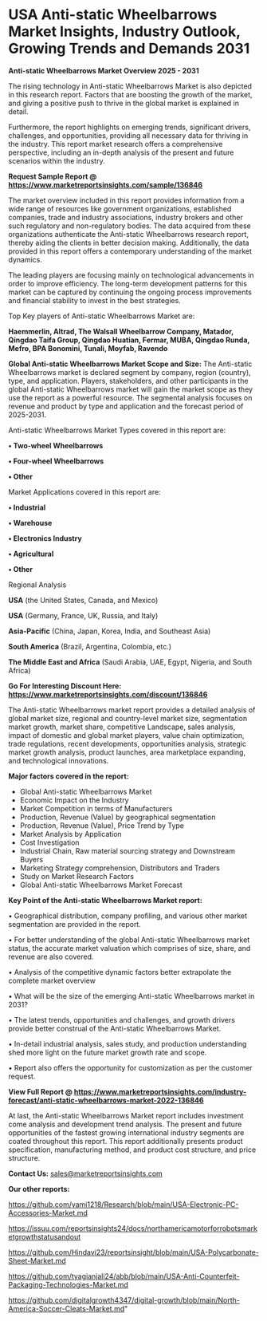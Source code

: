 # USA Anti-static Wheelbarrows Market Insights, Industry Outlook, Growing Trends and Demands 2031

<Strong> Anti-static Wheelbarrows Market Overview 2025 - 2031</strong>

The rising technology in Anti-static Wheelbarrows Market is also depicted in this research report. Factors that are boosting the growth of the market, and giving a positive push to thrive in the global market is explained in detail.

Furthermore, the report highlights on emerging trends, significant drivers, challenges, and opportunities, providing all necessary data for thriving in the industry. This report market research offers a comprehensive perspective, including an in-depth analysis of the present and future scenarios within the industry.

<strong>Request Sample Report @ <a href=https://www.marketreportsinsights.com/sample/136846>https://www.marketreportsinsights.com/sample/136846</a></strong>

The market overview included in this report provides information from a wide range of resources like government organizations, established companies, trade and industry associations, industry brokers and other such regulatory and non-regulatory bodies. The data acquired from these organizations authenticate the Anti-static Wheelbarrows research report, thereby aiding the clients in better decision making. Additionally, the data provided in this report offers a contemporary understanding of the market dynamics.

The leading players are focusing mainly on technological advancements in order to improve efficiency. The long-term development patterns for this market can be captured by continuing the ongoing process improvements and financial stability to invest in the best strategies.

Top Key players of Anti-static Wheelbarrows Market are:

<strong>Haemmerlin, Altrad, The Walsall Wheelbarrow Company, Matador, Qingdao Taifa Group, Qingdao Huatian, Fermar, MUBA, Qingdao Runda, Mefro, BPA Bonomini, Tunali, Moyfab, Ravendo</strong>

<strong><b>Global Anti-static Wheelbarrows Market Scope and Size:</b></strong>
The Anti-static Wheelbarrows market is declared segment by company, region (country), type, and application. Players, stakeholders, and other participants in the global Anti-static Wheelbarrows market will gain the market scope as they use the report as a powerful resource. The segmental analysis focuses on revenue and product by type and application and the forecast period of 2025-2031.

Anti-static Wheelbarrows Market Types covered in this report are:

<strong>• Two-wheel Wheelbarrows

• Four-wheel Wheelbarrows

• Other</strong>

Market Applications covered in this report are:

<strong>• Industrial

• Warehouse

• Electronics Industry

• Agricultural

• Other</strong> 

Regional Analysis

<strong>USA</strong> (the United States, Canada, and Mexico)

<strong>USA</strong> (Germany, France, UK, Russia, and Italy)

<strong>Asia-Pacific</strong> (China, Japan, Korea, India, and Southeast Asia)

<strong>South America</strong> (Brazil, Argentina, Colombia, etc.)

<strong>The Middle East and Africa</strong> (Saudi Arabia, UAE, Egypt, Nigeria, and South Africa)

<strong>Go For Interesting Discount Here: <a href=https://www.marketreportsinsights.com/discount/136846>https://www.marketreportsinsights.com/discount/136846</a></strong>

The Anti-static Wheelbarrows market report provides a detailed analysis of global market size, regional and country-level market size, segmentation market growth, market share, competitive Landscape, sales analysis, impact of domestic and global market players, value chain optimization, trade regulations, recent developments, opportunities analysis, strategic market growth analysis, product launches, area marketplace expanding, and technological innovations.

<strong><b>Major factors covered in the report:</b></strong>
<ul>
  <li>Global Anti-static Wheelbarrows Market </li>
  <li>Economic Impact on the Industry</li>
  <li>Market Competition in terms of Manufacturers</li>
  <li>Production, Revenue (Value) by geographical segmentation</li>
  <li>Production, Revenue (Value), Price Trend by Type</li>
  <li>Market Analysis by Application</li>
  <li>Cost Investigation</li>
  <li>Industrial Chain, Raw material sourcing strategy and Downstream Buyers</li>
  <li>Marketing Strategy comprehension, Distributors and Traders</li>
  <li>Study on Market Research Factors</li>
  <li>Global Anti-static Wheelbarrows Market Forecast</li>
</ul>

<strong><b>Key Point of the Anti-static Wheelbarrows Market report:</b></strong>

• Geographical distribution, company profiling, and various other market segmentation are provided in the report.

• For better understanding of the global Anti-static Wheelbarrows market status, the accurate market valuation which comprises of size, share, and revenue are also covered.

• Analysis of the competitive dynamic factors better extrapolate the complete market overview

• What will be the size of the emerging Anti-static Wheelbarrows market in 2031?

• The latest trends, opportunities and challenges, and growth drivers provide better construal of the Anti-static Wheelbarrows Market.

• In-detail industrial analysis, sales study, and production understanding shed more light on the future market growth rate and scope.

• Report also offers the opportunity for customization as per the customer request.

<strong><b>View Full Report @ <a href=https://www.marketreportsinsights.com/industry-forecast/anti-static-wheelbarrows-market-2022-136846>https://www.marketreportsinsights.com/industry-forecast/anti-static-wheelbarrows-market-2022-136846</a></b></strong>


At last, the Anti-static Wheelbarrows Market report includes investment come analysis and development trend analysis. The present and future opportunities of the fastest growing international industry segments are coated throughout this report. This report additionally presents product specification, manufacturing method, and product cost structure, and price structure.

<strong>Contact Us:</strong>
sales@marketreportsinsights.com

<strong>Our other reports:</strong>

<a href=https://github.com/yami1218/Research/blob/main/USA-Electronic-PC-Accessories-Market.md>https://github.com/yami1218/Research/blob/main/USA-Electronic-PC-Accessories-Market.md</a>

<a href=https://issuu.com/reportsinsights24/docs/northamericamotorforrobotsmarketgrowthstatusandout>https://issuu.com/reportsinsights24/docs/northamericamotorforrobotsmarketgrowthstatusandout</a>

<a href=https://github.com/Hindavi23/reportsinsight/blob/main/USA-Polycarbonate-Sheet-Market.md>https://github.com/Hindavi23/reportsinsight/blob/main/USA-Polycarbonate-Sheet-Market.md</a>

<a href=https://github.com/tyagianjali24/abb/blob/main/USA-Anti-Counterfeit-Packaging-Technologies-Market.md>https://github.com/tyagianjali24/abb/blob/main/USA-Anti-Counterfeit-Packaging-Technologies-Market.md</a>

<a href=https://github.com/digitalgrowth4347/digital-growth/blob/main/North-America-Soccer-Cleats-Market.md>https://github.com/digitalgrowth4347/digital-growth/blob/main/North-America-Soccer-Cleats-Market.md</a>"
